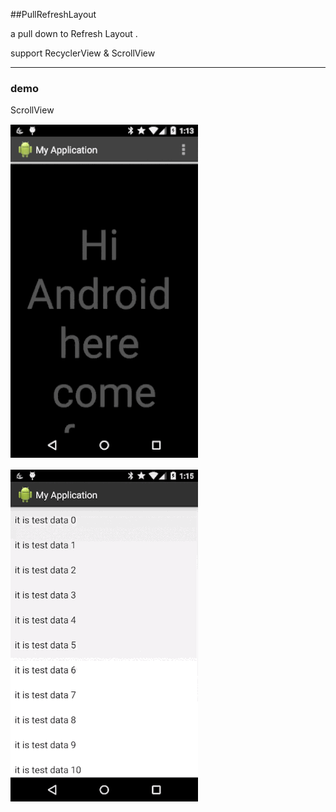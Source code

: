 ##PullRefreshLayout

a pull down to Refresh Layout .


support RecyclerView & ScrollView

---------------------
### demo

ScrollView

![Alt Text](https://github.com/6a209/PullRefreshLayout/raw/master/scrollview.gif)

![Alt Text](https://github.com/6a209/PullRefreshLayout/raw/master/recyclerview.gif)





